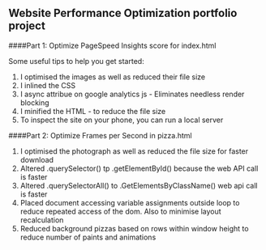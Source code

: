 ## Website Performance Optimization portfolio project


####Part 1: Optimize PageSpeed Insights score for index.html

Some useful tips to help you get started:

1. I optimised the images as well as reduced their file size
1. I inlined the CSS
1. I async attribue on google analytics js - Eliminates needless render blocking
1. I minified the HTML - to reduce the file size
1. To inspect the site on your phone, you can run a local server


####Part 2: Optimize Frames per Second in pizza.html

1. I optimised the photograph as well as reduced the file size for faster download
1. Altered .querySelector() tp .getElementById() because the web API call is faster
1. Altered .querySelectorAll() to .GetElementsByClassName() web api call is faster
1. Placed document accessing variable assignments outside loop to reduce repeated access of the dom. Also to minimise layout recalculation
1. Reduced background pizzas based on rows within window height to reduce number of paints and animations
